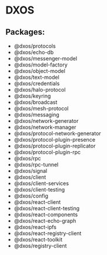 # DXOS
## Packages:
- @dxos/protocols
- @dxos/echo-db
- @dxos/messenger-model
- @dxos/model-factory
- @dxos/object-model
- @dxos/text-model
- @dxos/credentials
- @dxos/halo-protocol
- @dxos/keyring
- @dxos/broadcast
- @dxos/mesh-protocol
- @dxos/messaging
- @dxos/network-generator
- @dxos/network-manager
- @dxos/protocol-network-generator
- @dxos/protocol-plugin-presence
- @dxos/protocol-plugin-replicator
- @dxos/protocol-plugin-rpc
- @dxos/rpc
- @dxos/rpc-tunnel
- @dxos/signal
- @dxos/client
- @dxos/client-services
- @dxos/client-testing
- @dxos/config
- @dxos/react-client
- @dxos/react-client-testing
- @dxos/react-components
- @dxos/react-echo-graph
- @dxos/react-ipfs
- @dxos/react-registry-client
- @dxos/react-toolkit
- @dxos/registry-client
